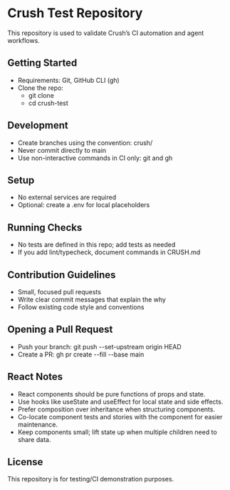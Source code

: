 # Crush Test Repository

This repository is used to validate Crush’s CI automation and agent workflows.

## Getting Started

- Requirements: Git, GitHub CLI (gh)
- Clone the repo:
  - git clone <your-fork-or-repo-url>
  - cd crush-test

## Development

- Create branches using the convention: crush/<short-task-slug>
- Never commit directly to main
- Use non-interactive commands in CI only: git and gh

## Setup

- No external services are required
- Optional: create a .env for local placeholders

## Running Checks

- No tests are defined in this repo; add tests as needed
- If you add lint/typecheck, document commands in CRUSH.md

## Contribution Guidelines

- Small, focused pull requests
- Write clear commit messages that explain the why
- Follow existing code style and conventions

## Opening a Pull Request

- Push your branch: git push --set-upstream origin HEAD
- Create a PR: gh pr create --fill --base main

## React Notes

- React components should be pure functions of props and state.
- Use hooks like useState and useEffect for local state and side effects.
- Prefer composition over inheritance when structuring components.
- Co-locate component tests and stories with the component for easier maintenance.
- Keep components small; lift state up when multiple children need to share data.

## License

This repository is for testing/CI demonstration purposes.
